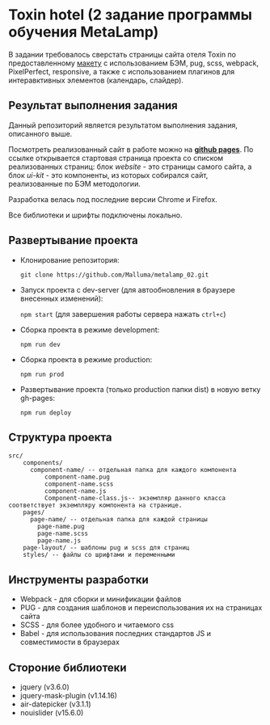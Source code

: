 # Toxin hotel (2 задание программы обучения MetaLamp)
В задании требовалось сверстать страницы сайта отеля Toxin по предоставленному [макету](https://www.figma.com/file/MumYcKVk9RkKZEG6dR5E3A/MetaLamp-(former-FSD)-frontend-education-program.-The-2nd-task?node-id=0%3A1) с использованием БЭМ, pug, scss, webpack, PixelPerfect, responsive, а также с использованием плагинов для интеравктивных элементов (календарь, слайдер).

## Результат выполнения задания
Данный репозиторий является результатом выполнения задания, описанного выше.

Посмотреть реализованный сайт в работе можно на [**github pages**](https://malluma.github.io/metalamp_02/).
По ссылке открывается стартовая страница проекта со списком реализованных страниц: блок *website* - это страницы самого сайта, а блок *ui-kit* - это компоненты, из которых собирался сайт, реализованные по БЭМ методологии.

Разработка велась под последние версии Chrome и Firefox.

Все библиотеки и шрифты подключены локально.

## Развертывание проекта
+ Клонирование репозитория:

  `git clone https://github.com/Malluma/metalamp_02.git`
+ Запуск проекта с dev-server (для автообновления в браузере внесенных изменений):

  `npm start` (для завершения работы сервера нажать `ctrl+c`)
+ Сборка проекта в режиме development:

  `npm run dev`
+ Сборка проекта в режиме production:

  `npm run prod`
+ Развертывание проекта (только production папки dist) в новую ветку gh-pages:

  `npm run deploy`

## Структура проекта
```
src/
    components/
      component-name/ -- отдельная папка для каждого компонента
          component-name.pug
          component-name.scss
          component-name.js
          Сomponent-name-class.js-- экземпляр данного класса соответствует экземпляру компонента на странице.
    pages/ 
      page-name/ -- отдельная папка для каждой страницы
        page-name.pug
        page-name.scss
        page-name.js
    page-layout/ -- шаблоны pug и scss для страниц
    styles/ -- файлы со шрифтами и переменными
```
## Инструменты разработки
- Webpack - для сборки и минификации файлов
- PUG - для создания шаблонов и переиспользования их на страницах сайта
- SCSS - для более удобного и читаемого css
- Babel - для использования последних стандартов JS и совместимости в браузерах
## Стороние библиотеки
- jquery (v3.6.0)
- jquery-mask-plugin (v1.14.16)
- air-datepicker (v3.1.1)
- nouislider (v15.6.0)
